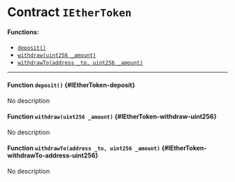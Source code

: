# Contract `IEtherToken`



#### Functions:
- [`deposit()`](#IEtherToken-deposit)
- [`withdraw(uint256 _amount)`](#IEtherToken-withdraw-uint256)
- [`withdrawTo(address _to, uint256 _amount)`](#IEtherToken-withdrawTo-address-uint256)


---

#### Function `deposit()` {#IEtherToken-deposit}
No description
#### Function `withdraw(uint256 _amount)` {#IEtherToken-withdraw-uint256}
No description
#### Function `withdrawTo(address _to, uint256 _amount)` {#IEtherToken-withdrawTo-address-uint256}
No description

